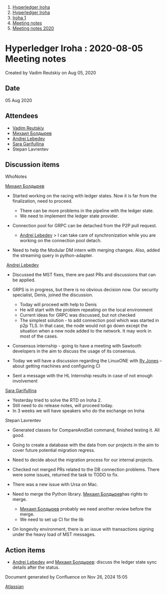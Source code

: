 1. [Hyperledger Iroha](index.html)
2. [Hyperledger Iroha](Hyperledger-Iroha_20873224.html)
3. [Iroha 1](Iroha-1_21015959.html)
4. [Meeting notes](Meeting-notes_21016018.html)
5. [Meeting notes 2020](Meeting-notes-2020_21016022.html)

# Hyperledger Iroha : 2020-08-05 Meeting notes

Created by Vadim Reutskiy on Aug 05, 2020

## Date

05 Aug 2020

## Attendees

- [Vadim Reutskiy](https://lf-hyperledger.atlassian.net/wiki/people/5b8d04b72786fb2bf79a7405?ref=confluence)
- [Михаил Болдырев](https://lf-hyperledger.atlassian.net/wiki/people/557058:584193b8-9303-4b5a-8cb3-8153294c8cc2?ref=confluence)
- [Andrei Lebedev](https://lf-hyperledger.atlassian.net/wiki/people/557058:c02f1b3d-42e6-4519-ba84-2d0476dccbc9?ref=confluence)
- [Sara Garifullina](https://lf-hyperledger.atlassian.net/wiki/people/5b6c115b2c9bd83c03707f95?ref=confluence)
- Stepan Lavrentev

## Discussion items

WhoNotes

[Михаил Болдырев](https://lf-hyperledger.atlassian.net/wiki/people/557058:584193b8-9303-4b5a-8cb3-8153294c8cc2?ref=confluence)

- Started working on the racing with ledger states. Now it is far from the finalization, need to proceed.
  
  - There can be more problems in the pipeline with the ledger state.
  - We need to implement the ledger state provider.
- Connection pool for GRPC can be detached from the P2P pull request.
  
  - [Andrei Lebedev](https://lf-hyperledger.atlassian.net/wiki/people/557058:c02f1b3d-42e6-4519-ba84-2d0476dccbc9?ref=confluence) &gt; I can take care of synchronization while you are working on the connection pool detach.
- Need to help the Modular DM intern with merging changes. Also, added the streaming query in python-adapter.

 [Andrei Lebedev](https://lf-hyperledger.atlassian.net/wiki/people/557058:c02f1b3d-42e6-4519-ba84-2d0476dccbc9?ref=confluence)

- Discussed the MST fixes, there are past PRs and discussions that can be applied.
- GRPS is in progress, but there is no obvious decision now. Our security specialist, Denis, joined the discussion.
  
  - Today will proceed with help to Denis
  - He will start with the problem repeating on the local environment
  - Current ideas for GRPC was discussed, but not checked
  - The simplest solution - to add connection pool which was started in p2p TLS. In that case, the node would not go down except the situation when a new node added to the network. It may work in most of the cases.
- Consensus internship - going to have a meeting with Sawtooth developers in the aim to discuss the usage of its consensus.
- Today we will have a discussion regarding the LinuxONE with [Ry Jones](https://lf-hyperledger.atlassian.net/wiki/people/557058:078cecfc-fb17-4d9a-8759-b5b74efa6850?ref=confluence) – about getting machines and configuring CI
- Sent a message with the HL Internship results in case of not enough involvement

[Sara Garifullina](https://lf-hyperledger.atlassian.net/wiki/people/5b6c115b2c9bd83c03707f95?ref=confluence)

- Yesterday tried to solve the RTD on Iroha 2.
- Still need to do release notes, will proceed today.
- In 3 weeks we will have speakers who do the exchange on Iroha

Stepan Lavrentev

- Generated classes for CompareAndSet command, finished testing it. All good.
- Going to create a database with the data from our projects in the aim to cover future potential migration regress.
- Need to decide about the migration process for our internal projects.
- Checked not merged PRs related to the DB connection problems. There were some issues, returned the task to TODO to fix.
- There was a new issue with Ursa on Mac.
- Need to merge the Python library. [Михаил Болдырев](https://lf-hyperledger.atlassian.net/wiki/people/557058:584193b8-9303-4b5a-8cb3-8153294c8cc2?ref=confluence)has rights to merge.
  
  - [Михаил Болдырев](https://lf-hyperledger.atlassian.net/wiki/people/557058:584193b8-9303-4b5a-8cb3-8153294c8cc2?ref=confluence) probably we need another review before the merge.
  - We need to set up CI for the lib
- On longevity environment, there is an issue with transactions signing under the heavy load of MST messages.

## Action items

- [Andrei Lebedev](https://lf-hyperledger.atlassian.net/wiki/people/557058:c02f1b3d-42e6-4519-ba84-2d0476dccbc9?ref=confluence) and [Михаил Болдырев](https://lf-hyperledger.atlassian.net/wiki/people/557058:584193b8-9303-4b5a-8cb3-8153294c8cc2?ref=confluence): discuss the ledger state sync details after the status.

Document generated by Confluence on Nov 26, 2024 15:05

[Atlassian](http://www.atlassian.com/)
